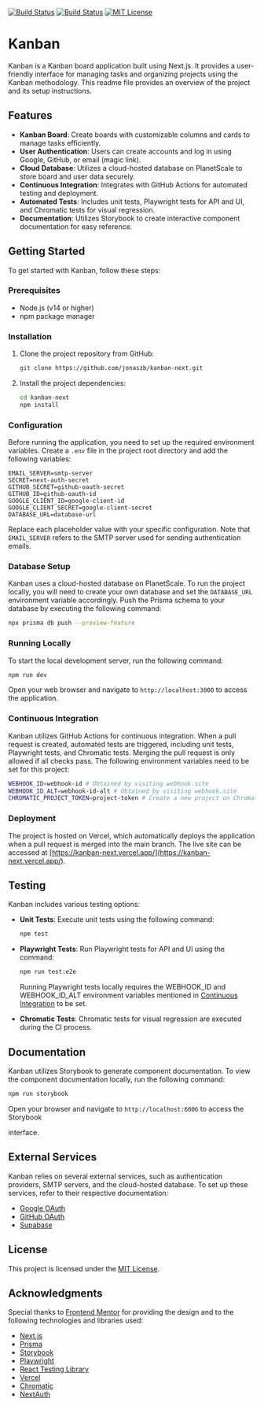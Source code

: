 [![Build Status](https://github.com/jonaszb/kanban-next/actions/workflows/playwright.yml/badge.svg?event=pull_request)](https://github.com/jonaszb/kanban-next/actions/workflows/playwright.yml) [![Build Status](https://github.com/jonaszb/kanban-next/actions/workflows/chromatic.yml/badge.svg?event=pull_request)](https://github.com/jonaszb/kanban-next/actions/workflows/chromatic.yml) [![MIT License](https://badgen.net/badge/license/MIT/blue)](https://github.com/jonaszb/kanban-next/blob/main/LICENSE)

# Kanban

Kanban is a Kanban board application built using Next.js. It provides a user-friendly interface for managing tasks and organizing projects using the Kanban methodology. This readme file provides an overview of the project and its setup instructions.

## Features

-   **Kanban Board**: Create boards with customizable columns and cards to manage tasks efficiently.
-   **User Authentication**: Users can create accounts and log in using Google, GitHub, or email (magic link).
-   **Cloud Database**: Utilizes a cloud-hosted database on PlanetScale to store board and user data securely.
-   **Continuous Integration**: Integrates with GitHub Actions for automated testing and deployment.
-   **Automated Tests**: Includes unit tests, Playwright tests for API and UI, and Chromatic tests for visual regression.
-   **Documentation**: Utilizes Storybook to create interactive component documentation for easy reference.

## Getting Started

To get started with Kanban, follow these steps:

### Prerequisites

-   Node.js (v14 or higher)
-   npm package manager

### Installation

1. Clone the project repository from GitHub:

    ```bash
    git clone https://github.com/jonaszb/kanban-next.git
    ```

2. Install the project dependencies:

    ```bash
    cd kanban-next
    npm install
    ```

### Configuration

Before running the application, you need to set up the required environment variables. Create a `.env` file in the project root directory and add the following variables:

```
EMAIL_SERVER=smtp-server
SECRET=next-auth-secret
GITHUB_SECRET=github-oauth-secret
GITHUB_ID=github-oauth-id
GOOGLE_CLIENT_ID=google-client-id
GOOGLE_CLIENT_SECRET=google-client-secret
DATABASE_URL=database-url
```

Replace each placeholder value with your specific configuration. Note that `EMAIL_SERVER` refers to the SMTP server used for sending authentication emails.

### Database Setup

Kanban uses a cloud-hosted database on PlanetScale. To run the project locally, you will need to create your own database and set the `DATABASE_URL` environment variable accordingly. Push the Prisma schema to your database by executing the following command:

```bash
npx prisma db push --preview-feature
```

### Running Locally

To start the local development server, run the following command:

```bash
npm run dev
```

Open your web browser and navigate to `http://localhost:3000` to access the application.

### Continuous Integration

Kanban utilizes GitHub Actions for continuous integration. When a pull request is created, automated tests are triggered, including unit tests, Playwright tests, and Chromatic tests. Merging the pull request is only allowed if all checks pass.
The following environment variables need to be set for this project:

```bash
WEBHOOK_ID=webhook-id # Obtained by visiting webhook.site
WEBHOOK_ID_ALT=webhook-id-alt # Obtained by visiting webhook.site
CHROMATIC_PROJECT_TOKEN=project-token # Create a new project on Chromatic to obtain a token
```

### Deployment

The project is hosted on Vercel, which automatically deploys the application when a pull request is merged into the main branch. The live site can be accessed at [https://kanban-next.vercel.app/](https://kanban-next.vercel.app/).

## Testing

Kanban includes various testing options:

-   **Unit Tests**: Execute unit tests using the following command:

    ```bash
    npm test
    ```

-   **Playwright Tests**: Run Playwright tests for API and UI using the command:

    ```bash
    npm run test:e2e
    ```

    Running Playwright tests locally requires the WEBHOOK_ID and WEBHOOK_ID_ALT environment variables mentioned in [Continuous Integration](#continuous-integration) to be set.

-   **Chromatic Tests**: Chromatic tests for visual regression are executed during the CI process.

## Documentation

Kanban utilizes Storybook to generate component documentation. To view the component documentation locally, run the following command:

```bash
npm run storybook
```

Open your browser and navigate to `http://localhost:6006` to access the Storybook

interface.

## External Services

Kanban relies on several external services, such as authentication providers, SMTP servers, and the cloud-hosted database. To set up these services, refer to their respective documentation:

-   [Google OAuth](https://developers.google.com/identity/protocols/oauth2)
-   [GitHub OAuth](https://docs.github.com/en/developers/apps/building-oauth-apps)
-   [Supabase](https://supabase.com/)

## License

This project is licensed under the [MIT License](LICENSE).

## Acknowledgments

Special thanks to [Frontend Mentor](https://www.frontendmentor.io/) for providing the design and to the following technologies and libraries used:

-   [Next.js](https://nextjs.org/)
-   [Prisma](https://www.prisma.io/)
-   [Storybook](https://storybook.js.org/)
-   [Playwright](https://playwright.dev/)
-   [React Testing Library](https://testing-library.com/)
-   [Vercel](https://vercel.com/)
-   [Chromatic](https://www.chromatic.com/)
-   [NextAuth](https://next-auth.js.org/)
